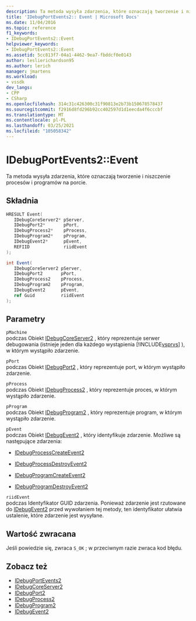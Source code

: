 ```yaml
---
description: Ta metoda wysyła zdarzenia, które oznaczają tworzenie i niszczenie procesów i programów na porcie.
title: 'IDebugPortEvents2:: Event | Microsoft Docs'
ms.date: 11/04/2016
ms.topic: reference
f1_keywords:
- IDebugPortEvents2::Event
helpviewer_keywords:
- IDebugPortEvents2::Event
ms.assetid: 5cc813f7-04a1-4462-9ea7-fbddcf0e0143
author: leslierichardson95
ms.author: lerich
manager: jmartens
ms.workload:
- vssdk
dev_langs:
- CPP
- CSharp
ms.openlocfilehash: 314c31c426300c31f90813e2b73b150678578437
ms.sourcegitcommit: f2916d8fd296b92cc402597d1d1eecda4f6cccbf
ms.translationtype: MT
ms.contentlocale: pl-PL
ms.lasthandoff: 03/25/2021
ms.locfileid: "105058342"
---
```

# <a name="idebugportevents2event"></a>IDebugPortEvents2::Event
Ta metoda wysyła zdarzenia, które oznaczają tworzenie i niszczenie procesów i programów na porcie.

## <a name="syntax"></a>Składnia

```cpp
HRESULT Event(
   IDebugCoreServer2* pServer,
   IDebugPort2*       pPort,
   IDebugProcess2*    pProcess,
   IDebugProgram2*    pProgram,
   IDebugEvent2*      pEvent,
   REFIID             riidEvent
);
```

```csharp
int Event(
   IDebugCoreServer2 pServer,
   IDebugPort2       pPort,
   IDebugProcess2    pProcess,
   IDebugProgram2    pProgram,
   IDebugEvent2      pEvent,
   ref Guid          riidEvent
);
```

## <a name="parameters"></a>Parametry
`pMachine`\
podczas Obiekt [IDebugCoreServer2](../../../extensibility/debugger/reference/idebugcoreserver2.md) , który reprezentuje serwer debugowania (istnieje jeden dla każdego wystąpienia [!INCLUDE[vsprvs](../../../code-quality/includes/vsprvs_md.md)] ), w którym wystąpiło zdarzenie.

`pPort`\
podczas Obiekt [IDebugPort2](../../../extensibility/debugger/reference/idebugport2.md) , który reprezentuje port, w którym wystąpiło zdarzenie.

`pProcess`\
podczas Obiekt [IDebugProcess2](../../../extensibility/debugger/reference/idebugprocess2.md) , który reprezentuje proces, w którym wystąpiło zdarzenie.

`pProgram`\
podczas Obiekt [IDebugProgram2](../../../extensibility/debugger/reference/idebugprogram2.md) , który reprezentuje program, w którym wystąpiło zdarzenie.

`pEvent`\
podczas Obiekt [IDebugEvent2](../../../extensibility/debugger/reference/idebugevent2.md) , który identyfikuje zdarzenie. Możliwe są następujące zdarzenia:

- [IDebugProcessCreateEvent2](../../../extensibility/debugger/reference/idebugprocesscreateevent2.md)

- [IDebugProcessDestroyEvent2](../../../extensibility/debugger/reference/idebugprocessdestroyevent2.md)

- [IDebugProgramCreateEvent2](../../../extensibility/debugger/reference/idebugprogramcreateevent2.md)

- [IDebugProgramDestroyEvent2](../../../extensibility/debugger/reference/idebugprogramdestroyevent2.md)

`riidEvent`\
podczas Identyfikator GUID zdarzenia. Ponieważ zdarzenie jest rzutowane do [IDebugEvent2](../../../extensibility/debugger/reference/idebugevent2.md) przed wywołaniem tej metody, ten identyfikator ułatwia ustalenie, które zdarzenie jest wysyłane.

## <a name="return-value"></a>Wartość zwracana
 Jeśli powiedzie się, zwraca `S_OK` ; w przeciwnym razie zwraca kod błędu.

## <a name="see-also"></a>Zobacz też
- [IDebugPortEvents2](../../../extensibility/debugger/reference/idebugportevents2.md)
- [IDebugCoreServer2](../../../extensibility/debugger/reference/idebugcoreserver2.md)
- [IDebugPort2](../../../extensibility/debugger/reference/idebugport2.md)
- [IDebugProcess2](../../../extensibility/debugger/reference/idebugprocess2.md)
- [IDebugProgram2](../../../extensibility/debugger/reference/idebugprogram2.md)
- [IDebugEvent2](../../../extensibility/debugger/reference/idebugevent2.md)
